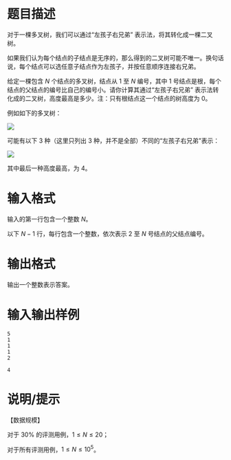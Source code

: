 # 题目描述

对于一棵多叉树，我们可以通过“左孩子右兄弟” 表示法，将其转化成一棵二叉树。

如果我们认为每个结点的子结点是无序的，那么得到的二叉树可能不唯一。换句话说，每个结点可以选任意子结点作为左孩子，并按任意顺序连接右兄弟。

给定一棵包含 $N$ 个结点的多叉树，结点从 $1$ 至 $N$ 编号，其中 $1$ 号结点是根，每个结点的父结点的编号比自己的编号小。请你计算其通过“左孩子右兄弟” 表示法转化成的二叉树，高度最高是多少。注：只有根结点这一个结点的树高度为 $0$。

例如如下的多叉树：

![](file://1.jpg)

可能有以下 3 种（这里只列出 3 种，并不是全部）不同的“左孩子右兄弟”表示：

![](file://2.jpg)

其中最后一种高度最高，为 $4$。

# 输入格式

输入的第一行包含一个整数 $N$。

以下 $N-1$ 行，每行包含一个整数，依次表示 $2$ 至 $N$ 号结点的父结点编号。

# 输出格式

输出一个整数表示答案。

# 输入输出样例

```input1
5
1
1
1
2
```

```output1
4
```

# 说明/提示

【数据规模】

对于 $30\%$ 的评测用例，$1 \leq N \leq 20$；

对于所有评测用例，$1 \leq N \leq {10}^5$。
